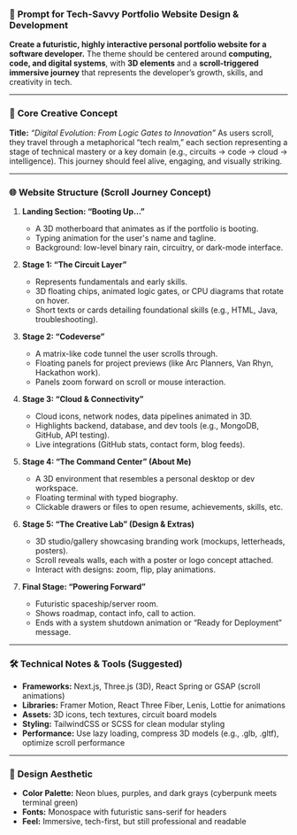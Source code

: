
### 🎯 **Prompt for Tech-Savvy Portfolio Website Design & Development**

**Create a futuristic, highly interactive personal portfolio website for a software developer.**
The theme should be centered around **computing, code, and digital systems**, with **3D elements** and a **scroll-triggered immersive journey** that represents the developer’s growth, skills, and creativity in tech.

---

### 🧠 **Core Creative Concept**

**Title:** *“Digital Evolution: From Logic Gates to Innovation”*
As users scroll, they travel through a metaphorical “tech realm,” each section representing a stage of technical mastery or a key domain (e.g., circuits → code → cloud → intelligence). This journey should feel alive, engaging, and visually striking.

---

### 🌐 **Website Structure (Scroll Journey Concept)**

1. **Landing Section: “Booting Up...”**

   * A 3D motherboard that animates as if the portfolio is booting.
   * Typing animation for the user's name and tagline.
   * Background: low-level binary rain, circuitry, or dark-mode interface.

2. **Stage 1: “The Circuit Layer”**

   * Represents fundamentals and early skills.
   * 3D floating chips, animated logic gates, or CPU diagrams that rotate on hover.
   * Short texts or cards detailing foundational skills (e.g., HTML, Java, troubleshooting).

3. **Stage 2: “Codeverse”**

   * A matrix-like code tunnel the user scrolls through.
   * Floating panels for project previews (like Arc Planners, Van Rhyn, Hackathon work).
   * Panels zoom forward on scroll or mouse interaction.

4. **Stage 3: “Cloud & Connectivity”**

   * Cloud icons, network nodes, data pipelines animated in 3D.
   * Highlights backend, database, and dev tools (e.g., MongoDB, GitHub, API testing).
   * Live integrations (GitHub stats, contact form, blog feeds).

5. **Stage 4: “The Command Center” (About Me)**

   * A 3D environment that resembles a personal desktop or dev workspace.
   * Floating terminal with typed biography.
   * Clickable drawers or files to open resume, achievements, skills, etc.

6. **Stage 5: “The Creative Lab” (Design & Extras)**

   * 3D studio/gallery showcasing branding work (mockups, letterheads, posters).
   * Scroll reveals walls, each with a poster or logo concept attached.
   * Interact with designs: zoom, flip, play animations.

7. **Final Stage: “Powering Forward”**

   * Futuristic spaceship/server room.
   * Shows roadmap, contact info, call to action.
   * Ends with a system shutdown animation or “Ready for Deployment” message.

---

### 🛠️ **Technical Notes & Tools (Suggested)**

* **Frameworks:** Next.js, Three.js (3D), React Spring or GSAP (scroll animations)
* **Libraries:** Framer Motion, React Three Fiber, Lenis, Lottie for animations
* **Assets:** 3D icons, tech textures, circuit board models
* **Styling:** TailwindCSS or SCSS for clean modular styling
* **Performance:** Use lazy loading, compress 3D models (e.g., .glb, .gltf), optimize scroll performance

---

### 🎨 **Design Aesthetic**

* **Color Palette:** Neon blues, purples, and dark grays (cyberpunk meets terminal green)
* **Fonts:** Monospace with futuristic sans-serif for headers
* **Feel:** Immersive, tech-first, but still professional and readable

